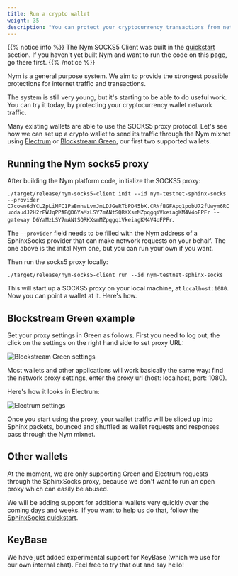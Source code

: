 ```yaml
---
title: Run a crypto wallet
weight: 35
description: "You can protect your cryptocurrency transactions from network eavesdroppers using the Nym mixnet. Here's how."
---
```


{{% notice info %}}
The Nym SOCKS5 Client was built in the [quickstart](/docs/quickstart) section. If you haven't yet built Nym and want to run the code on this page, go there first.
{{% /notice %}}

Nym is a general purpose system. We aim to provide the strongest possible protections for internet traffic and transactions.

The system is still very young, but it's starting to be able to do useful work. You can try it today, by protecting your cryptocurrency wallet network traffic.

Many existing wallets are able to use the SOCKS5 proxy protocol. Let's see how we can set up a crypto wallet to send its traffic through the Nym mixnet using [Electrum](https://electrum.org/) or [Blockstream Green](https://blockstream.com/green/), our first two supported wallets. 

## Running the Nym socks5 proxy

After building the Nym platform code, initialize the SOCKS5 proxy:

`./target/release/nym-socks5-client init --id nym-testnet-sphinx-socks --provider C7cown6dYCLZpLiMFC1PaBmhvLvmJmLDJGeRTbPD45bX.CRNfBGFApq1pobU72fUwym6RCucdaudJ2H2rPWJqPPAB@D6YaMzLSY7mANtSQRKXsmMZpqgqiVkeiagKM4V4oFPFr --gateway D6YaMzLSY7mANtSQRKXsmMZpqgqiVkeiagKM4V4oFPFr`. 

The `--provider` field needs to be filled with the Nym address of a SphinxSocks provider that can make network requests on your behalf. The one above is the inital Nym one, but you can run your own if you want.

Then run the socks5 proxy locally:

`./target/release/nym-socks5-client run --id nym-testnet-sphinx-socks`

This will start up a SOCKS5 proxy on your local machine, at `localhost:1080`. Now you can point a wallet at it. Here's how.


## Blockstream Green example

Set your proxy settings in Green as follows. First you need to log out, the click on the settings on the right hand side to set proxy URL:

![Blockstream Green settings](/docs/images/wallet-proxy-settings/blockstream-green.gif)


Most wallets and other applications will work basically the same way: find the network proxy settings, enter the proxy url (host: localhost, port: 1080). 

Here's how it looks in Electrum:

![Electrum settings](/docs/images/wallet-proxy-settings/electrum.gif)

Once you start using the proxy, your wallet traffic will be sliced up into Sphinx packets, bounced and shuffled as wallet requests and responses pass through the Nym mixnet.

## Other wallets

At the moment, we are only supporting Green and Electrum requests through the SphinxSocks proxy, because we don't want to run an open proxy which can easily be abused. 

We will be adding support for additional wallets very quickly over the coming days and weeks. If you want to help us do that, follow the [SphinxSocks quickstart](/docs/quickstart/sphinx-socks).

## KeyBase

We have just added experimental support for KeyBase (which we use for our own internal chat). Feel free to try that out and say hello!